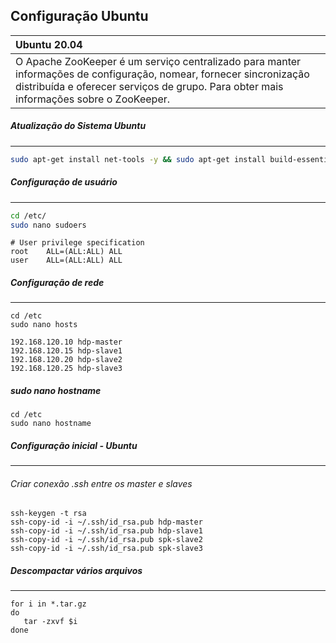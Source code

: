 ## Configuração Ubuntu

| Ubuntu 20.04                                                 |
| :----------------------------------------------------------- |
| O Apache ZooKeeper é um serviço centralizado para manter informações de configuração, nomear, fornecer sincronização distribuída e oferecer serviços de grupo. Para obter mais informações sobre o ZooKeeper. |

##### Atualização do Sistema Ubuntu

------

```bash
sudo apt-get install net-tools -y && sudo apt-get install build-essential module-assistant -y && sudo apt-get update && sudo apt-get -y dist-upgrade && sudo apt-get install ntp -y && sudo dpkg-reconfigure tzdata && sudo apt install chrony -y && chronyc activity -y && sudo localectl set-locale LC_TIME=en_GB.UTF-8 && sudo apt autoremove -y && sudo apt clean -y && sudo apt install python3 git curl gcc python3-dev -y

```

##### Configuração de usuário

------

```bash
cd /etc/
sudo nano sudoers
```

```shell
# User privilege specification
root    ALL=(ALL:ALL) ALL
user    ALL=(ALL:ALL) ALL
```



##### Configuração de rede

------

```
cd /etc
sudo nano hosts
```

```shell
192.168.120.10 hdp-master
192.168.120.15 hdp-slave1
192.168.120.20 hdp-slave2
192.168.120.25 hdp-slave3
```



##### sudo nano hostname

```
cd /etc
sudo nano hostname
```

##### Configuração inicial - Ubuntu

------

###### Criar conexão .ssh entre os master e slaves

```shell
ssh-keygen -t rsa
ssh-copy-id -i ~/.ssh/id_rsa.pub hdp-master
ssh-copy-id -i ~/.ssh/id_rsa.pub hdp-slave1
ssh-copy-id -i ~/.ssh/id_rsa.pub spk-slave2
ssh-copy-id -i ~/.ssh/id_rsa.pub spk-slave3
```

##### Descompactar vários arquivos

------

```shell
for i in *.tar.gz
do
   tar -zxvf $i
done
```
